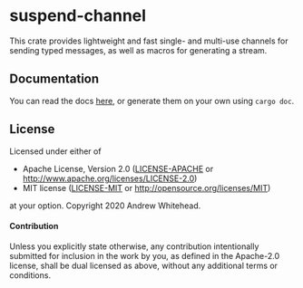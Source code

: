 # suspend-channel

This crate provides lightweight and fast single- and multi-use channels for
sending typed messages, as well as macros for generating a stream.

## Documentation

You can read the docs [here][docs], or generate them on your own using `cargo doc`.

[docs]: https://docs.rs/suspend-channel

## License

Licensed under either of

- Apache License, Version 2.0 ([LICENSE-APACHE](LICENSE-APACHE) or http://www.apache.org/licenses/LICENSE-2.0)
- MIT license ([LICENSE-MIT](LICENSE-MIT) or http://opensource.org/licenses/MIT)

at your option. Copyright 2020 Andrew Whitehead.

#### Contribution

Unless you explicitly state otherwise, any contribution intentionally submitted
for inclusion in the work by you, as defined in the Apache-2.0 license, shall be
dual licensed as above, without any additional terms or conditions.
